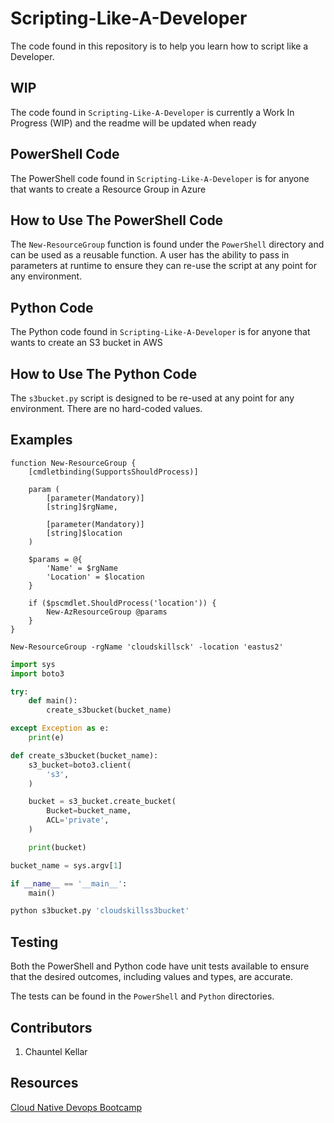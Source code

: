 # Scripting-Like-A-Developer

The code found in this repository is to help you learn how to script like a Developer.

## WIP
The code found in `Scripting-Like-A-Developer` is currently a Work In Progress (WIP) and the readme will be updated when ready

## PowerShell Code
The PowerShell code found in `Scripting-Like-A-Developer` is for anyone that wants to create a Resource Group in Azure

## How to Use The PowerShell Code
The `New-ResourceGroup` function is found under the `PowerShell` directory and can be used as a reusable function. A user has the ability to pass in parameters at runtime to ensure they can re-use the script at any point for any environment.

## Python Code
The Python code found in `Scripting-Like-A-Developer` is for anyone that wants to create an S3 bucket in AWS

## How to Use The Python Code
The `s3bucket.py` script is designed to be re-used at any point for any environment. There are no hard-coded values.

## Examples

```Pwsh
function New-ResourceGroup {
    [cmdletbinding(SupportsShouldProcess)]

    param (
        [parameter(Mandatory)]
        [string]$rgName,

        [parameter(Mandatory)]
        [string]$location
    )

    $params = @{
        'Name' = $rgName
        'Location' = $location
    }

    if ($pscmdlet.ShouldProcess('location')) {
        New-AzResourceGroup @params
    }
}

New-ResourceGroup -rgName 'cloudskillsck' -location 'eastus2'
```

```Python
import sys
import boto3

try:
    def main():
        create_s3bucket(bucket_name)

except Exception as e:
    print(e)

def create_s3bucket(bucket_name):
    s3_bucket=boto3.client(
        's3',
    )

    bucket = s3_bucket.create_bucket(
        Bucket=bucket_name,
        ACL='private',
    )

    print(bucket)

bucket_name = sys.argv[1]

if __name__ == '__main__':
    main()

python s3bucket.py 'cloudskillss3bucket'
```

## Testing
Both the PowerShell and Python code have unit tests available to ensure that the desired outcomes, including values and types, are accurate.

The tests can be found in the `PowerShell` and `Python` directories.

## Contributors
1. Chauntel Kellar

## Resources
[Cloud Native Devops Bootcamp](https://cloudskills.io/)
